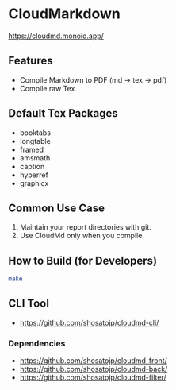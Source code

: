 # CloudMarkdown
https://cloudmd.monoid.app/

## Features
* Compile Markdown to PDF (md -> tex -> pdf)
* Compile raw Tex

## Default Tex Packages
* booktabs
* longtable
* framed
* amsmath
* caption
* hyperref
* graphicx

## Common Use Case
1. Maintain your report directories with git.
1. Use CloudMd only when you compile.

## How to Build (for Developers)
```sh
make
```

## CLI Tool
* https://github.com/shosatojp/cloudmd-cli/

### Dependencies
* https://github.com/shosatojp/cloudmd-front/
* https://github.com/shosatojp/cloudmd-back/
* https://github.com/shosatojp/cloudmd-filter/